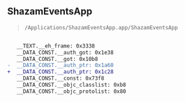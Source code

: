 ## ShazamEventsApp

> `/Applications/ShazamEventsApp.app/ShazamEventsApp`

```diff

   __TEXT.__eh_frame: 0x3338
   __DATA_CONST.__auth_got: 0x1e38
   __DATA_CONST.__got: 0x10b8
-  __DATA_CONST.__auth_ptr: 0x1a60
+  __DATA_CONST.__auth_ptr: 0x1c28
   __DATA_CONST.__const: 0x73f8
   __DATA_CONST.__objc_classlist: 0xb8
   __DATA_CONST.__objc_protolist: 0x80

```
